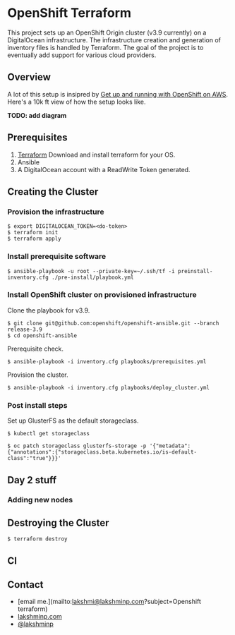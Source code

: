 # OpenShift Terraform

This project sets up an OpenShift Origin cluster (v3.9 currently) on a DigitalOcean infrastructure. The infrastructure creation and generation of inventory files is handled by Terraform. The goal of the project is to eventually add support for various cloud providers.


## Overview

A lot of this setup is insipred by [Get up and running with OpenShift on AWS](http://www.dwmkerr.com/get-up-and-running-with-openshift-on-aws/). Here's a 10k ft view of how the setup looks like.

**TODO: add diagram**

## Prerequisites

1. [Terraform](https://www.terraform.io/intro/getting-started/install.html) Download and install terraform for your OS.
2. Ansible
3. A DigitalOcean account with a ReadWrite Token generated.

## Creating the Cluster

### Provision the infrastructure

```
$ export DIGITALOCEAN_TOKEN=<do-token>
$ terraform init
$ terraform apply
```


### Install prerequisite software

```
$ ansible-playbook -u root --private-key=~/.ssh/tf -i preinstall-inventory.cfg ./pre-install/playbook.yml
```

### Install OpenShift cluster on provisioned infrastructure

Clone the playbook for v3.9.

```
$ git clone git@github.com:openshift/openshift-ansible.git --branch release-3.9
$ cd openshift-ansible
```

Prerequisite check.

```
$ ansible-playbook -i inventory.cfg playbooks/prerequisites.yml
```

Provision the cluster.

```
$ ansible-playbook -i inventory.cfg playbooks/deploy_cluster.yml
```

### Post install steps

Set up GlusterFS as the default storageclass.

```
$ kubectl get storageclass
```

```
$ oc patch storageclass glusterfs-storage -p '{"metadata":{"annotations":{"storageclass.beta.kubernetes.io/is-default-class":"true"}}}'
```

## Day 2 stuff

### Adding new nodes


## Destroying the Cluster

```
$ terraform destroy
```

## CI

## Contact

- [email me.](mailto:lakshmi@lakshminp.com?subject=Openshift terraform)
- [lakshminp.com](https://www.lakshminp.com)
- [@lakshminp](https://twitter.com/lakshminp)
